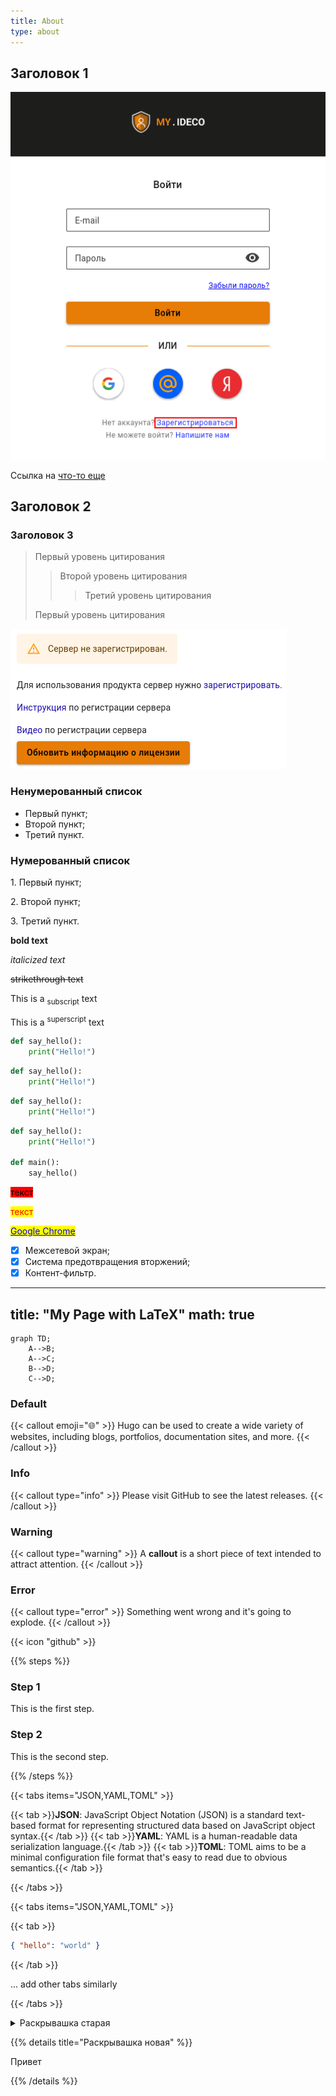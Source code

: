 ```yaml
---
title: About
type: about
---
```

## Заголовок 1

![](image.png)

Cсылка на [что-то еще](_index.md) 

## Заголовок 2

### Заголовок 3

> Первый уровень цитирования
>> Второй уровень цитирования
>>> Третий уровень цитирования
>
>Первый уровень цитирования

![](image2.png)

### Ненумерованный список

* Первый пункт;
* Второй пункт;
* Третий пункт.

### Нумерованный список

1\. Первый пункт;

2\. Второй пункт;

3\. Третий пункт.

**bold text**

*italicized text*

~~strikethrough text~~

This is a <sub>subscript</sub> text

This is a <sup>superscript</sup> text

```python
def say_hello():
    print("Hello!")
```

```python {filename="hello.py"}
def say_hello():
    print("Hello!")
```

```python {linenos=table,linenostart=1}
def say_hello():
    print("Hello!")
```

```python {linenos=table,hl_lines=[2,4],linenostart=1,filename="hello.py"}
def say_hello():
    print("Hello!")

def main():
    say_hello()
```

<mark style="background-color:red;">текст</mark>

<mark style="color:red;">текст</mark>

[<mark style="color:blue;">Google Chrome</mark>](https://support.google.com/chrome/answer/95582?hl=ru)

* [x] Межсетевой экран;
* [x] Система предотвращения вторжений;
* [x] Контент-фильтр.

---
title: "My Page with LaTeX"
math: true
---

```mermaid
graph TD;
    A-->B;
    A-->C;
    B-->D;
    C-->D;
```

### Default

{{< callout emoji="🌐" >}}
  Hugo can be used to create a wide variety of websites, including blogs, portfolios, documentation sites, and more.
{{< /callout >}}

### Info

{{< callout type="info" >}}
  Please visit GitHub to see the latest releases.
{{< /callout >}}

### Warning

{{< callout type="warning" >}}
  A **callout** is a short piece of text intended to attract attention.
{{< /callout >}}

### Error

{{< callout type="error" >}}
  Something went wrong and it's going to explode.
{{< /callout >}}



{{< icon "github" >}}

{{% steps %}}

### Step 1

This is the first step.

### Step 2

This is the second step.

{{% /steps %}}

{{< tabs items="JSON,YAML,TOML" >}}

  {{< tab >}}**JSON**: JavaScript Object Notation (JSON) is a standard text-based format for representing structured data based on JavaScript object syntax.{{< /tab >}}
  {{< tab >}}**YAML**: YAML is a human-readable data serialization language.{{< /tab >}}
  {{< tab >}}**TOML**: TOML aims to be a minimal configuration file format that's easy to read due to obvious semantics.{{< /tab >}}

{{< /tabs >}}

{{< tabs items="JSON,YAML,TOML" >}}

  {{< tab >}}
  ```json
  { "hello": "world" }
  ```
  {{< /tab >}}

  ... add other tabs similarly

{{< /tabs >}}


<details>
<summary>Раскрывашка старая</summary>
Привет
</details>


{{% details title="Раскрывашка новая" %}}

Привет

{{% /details %}}

